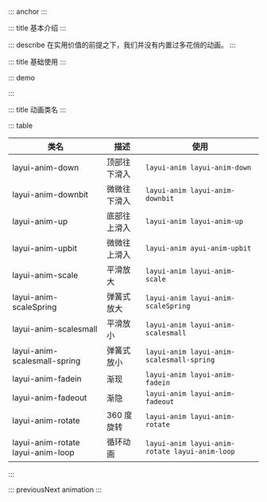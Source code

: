::: anchor
:::

::: title 基本介绍
:::

::: describe 在实用价值的前提之下，我们并没有内置过多花俏的动画。
:::

::: title 基础使用
:::

::: demo

<template>
  <div class="anim">
    <ul class="layui-border-box site-doc-icon site-doc-anim">
      <li style="height:auto">
        <div class="layui-anim layui-anim-down" @click="playAnimation">顶部往下滑入</div>
        <div class="code">layui-anim-down</div>
      </li>
      <li style="height:auto">
        <div class="layui-anim layui-anim-downbit" @click="playAnimation">微微往下滑入</div>
        <div class="code">layui-anim-downbit</div>
      </li>
      <li style="height:auto">
        <div class="layui-anim layui-anim-up" @click="playAnimation">底部往上滑入</div>
        <div class="code">layui-anim-up</div>
      </li>
      <li style="height:auto">
        <div class="layui-anim layui-anim-upbit" @click="playAnimation">微微往上滑入</div>
        <div class="code">layui-anim-upbit</div>
      </li>
      <li style="height:auto">
        <div class="layui-anim layui-anim-scale" @click="playAnimation">平滑放大</div>
        <div class="code">layui-anim-scale</div>
      </li>
      <li style="height:auto">
        <div class="layui-anim layui-anim-scaleSpring" @click="playAnimation">弹簧式放大</div>
        <div class="code">layui-anim-scaleSpring</div>
      </li>
      <li style="height:auto">
        <div class="layui-anim layui-anim-scalesmall" @click="playAnimation">平滑放小</div>
        <div class="code">layui-anim-scalesmall</div>
      </li>
      <li style="height:auto">
        <div class="layui-anim layui-anim-scalesmall-spring" @click="playAnimation">弹簧式放小</div>
        <div class="code">layui-anim-scalesmall-spring</div>
      </li>
      <li style="height:auto">
        <div class="layui-anim layui-anim-fadein" @click="playAnimation">渐现</div>
        <div class="code">layui-anim-fadein</div>
      </li>
      <li style="height:auto">
        <div class="layui-anim layui-anim-fadeout" @click="playAnimation">渐隐</div>
        <div class="code">layui-anim-fadeout</div>
      </li>
      <li style="height:auto">
        <div class="layui-anim layui-anim-rotate" @click="playAnimation">360度旋转</div>
        <div class="code">layui-anim-rotate</div>
      </li>
      <li style="height:auto">
        <div class="layui-anim layui-anim-rotate layui-anim-loop" @click="playAnimation">循环动画</div>
        <div class="code">追加：layui-anim-loop</div>
      </li>
    </ul>
  </div>
</template>

<script>
import { ref } from 'vue'

export default {
  setup() {
    const playAnimation = (e) => {
      const el = e.currentTarget;
      const targetClass = el.classList[1];
      el.classList.remove(targetClass);
      setTimeout(() => {
        el.classList.add(targetClass);
      },100) 
    }
    return {
      playAnimation
    }
  }
}
</script>

:::

::: title 动画类名
:::

::: table

| 类名                              | 描述         | 使用                                           |
| --------------------------------- | ------------ | ---------------------------------------------- |
| layui-anim-down                   | 顶部往下滑入 | `layui-anim layui-anim-down`                   |
| layui-anim-downbit                | 微微往下滑入 | `layui-anim layui-anim-downbit`                |
| layui-anim-up                     | 底部往上滑入 | `layui-anim layui-anim-up`                     |
| layui-anim-upbit                  | 微微往上滑入 | `layui-anim ayui-anim-upbit`                   |
| layui-anim-scale                  | 平滑放大     | `layui-anim layui-anim-scale`                  |
| layui-anim-scaleSpring            | 弹簧式放大   | `layui-anim layui-anim-scaleSpring`            |
| layui-anim-scalesmall             | 平滑放小     | `layui-anim layui-anim-scalesmall`             |
| layui-anim-scalesmall-spring      | 弹簧式放小   | `layui-anim layui-anim-scalesmall-spring`      |
| layui-anim-fadein                 | 渐现         | `layui-anim layui-anim-fadein`                 |
| layui-anim-fadeout                | 渐隐         | `layui-anim layui-anim-fadeout`                |
| layui-anim-rotate                 | 360 度旋转   | `layui-anim layui-anim-rotate`                 |
| layui-anim-rotate layui-anim-loop | 循环动画     | `layui-anim layui-anim-rotate layui-anim-loop` |

:::

::: previousNext animation
:::